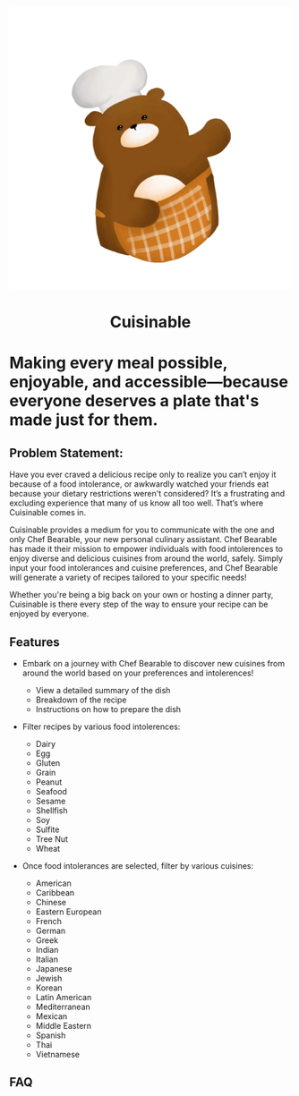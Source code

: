 <p align="center">

![alt text](public/images/bear-chef.png)

<h1 align="center">
Cuisinable
</h1>

<h1 alsign="center">
Making every meal possible, enjoyable, and accessible—because everyone deserves a plate that's made just for them.
</h1>

</p>

## Problem Statement:

Have you ever craved a delicious recipe only to realize you can’t enjoy it because of a food intolerance, or awkwardly watched your friends eat because your dietary restrictions weren't considered? It’s a frustrating and excluding experience that many of us know all too well. That’s where Cuisinable comes in.

Cuisinable provides a medium for you to communicate with the one and only Chef Bearable, your new personal culinary assistant. Chef Bearable has made it their mission to empower individuals with food intolerences to enjoy diverse and delicious cuisines from around the world, safely. Simply input your food intolerances and cuisine preferences, and Chef Bearable will generate a variety of recipes tailored to your specific needs! 

Whether you're being a big back on your own or hosting a dinner party, Cuisinable is there every step of the way to ensure your recipe can be enjoyed by everyone. 

## Features
* Embark on a journey with Chef Bearable to discover new cuisines from around the world based on your preferences and intolerences!
  * View a detailed summary of the dish
  * Breakdown of the recipe
  * Instructions on how to prepare the dish
    
* Filter recipes by various food intolerences:
  * Dairy
  * Egg
  * Gluten
  * Grain
  * Peanut
  * Seafood
  * Sesame
  * Shellfish
  * Soy
  * Sulfite
  * Tree Nut
  * Wheat

* Once food intolerances are selected, filter by various cuisines:
  * American
  * Caribbean
  * Chinese
  * Eastern European
  * French
  * German
  * Greek
  * Indian
  * Italian
  * Japanese
  * Jewish
  * Korean
  * Latin American
  * Mediterranean
  * Mexican
  * Middle Eastern
  * Spanish
  * Thai
  * Vietnamese
 


## FAQ


